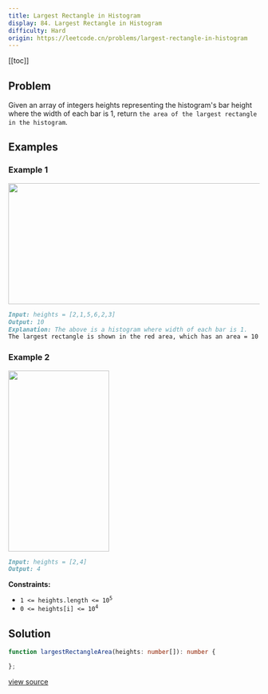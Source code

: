 ```yaml
---
title: Largest Rectangle in Histogram
display: 84. Largest Rectangle in Histogram
difficulty: Hard
origin: https://leetcode.cn/problems/largest-rectangle-in-histogram
---
```


[[toc]]

## Problem

Given an array of integers heights representing the histogram&#39;s bar height where the width of each bar is 1, return `the area of the largest rectangle in the histogram`.

## Examples

### Example 1

<img alt="" src="https://assets.leetcode.com/uploads/2021/01/04/histogram.jpg" style="width: 522px; height: 242px;" />

```md
Input: heights = [2,1,5,6,2,3]
Output: 10
Explanation: The above is a histogram where width of each bar is 1.
The largest rectangle is shown in the red area, which has an area = 10 units.
```

### Example 2

<img alt="" src="https://assets.leetcode.com/uploads/2021/01/04/histogram-1.jpg" style="width: 202px; height: 362px;" />

```md
Input: heights = [2,4]
Output: 4
```

**Constraints:**

- <code>1 &lt;= heights.length &lt;= 10<sup>5</sup></code>
- <code>0 &lt;= heights[i] &lt;= 10<sup>4</sup></code>

## Solution

```ts
function largestRectangleArea(heights: number[]): number {

};
```

[view source](https://leetcode.cn/problems/largest-rectangle-in-histogram)
